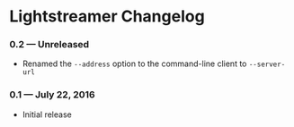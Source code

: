 # Lightstreamer Changelog

### 0.2 — Unreleased

- Renamed the `--address` option to the command-line client to `--server-url`

### 0.1 — July 22, 2016

- Initial release
